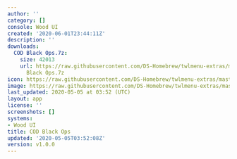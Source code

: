 ```yaml
---
author: ''
category: []
console: Wood UI
created: '2020-06-01T23:44:11Z'
description: ''
downloads:
  COD Black Ops.7z:
    size: 42013
    url: https://raw.githubusercontent.com/DS-Homebrew/twlmenu-extras/master/_nds/TWiLightMenu/akmenu/themes/COD
      Black Ops.7z
icon: https://raw.githubusercontent.com/DS-Homebrew/twlmenu-extras/master/_nds/TWiLightMenu/akmenu/themes/meta/COD%20Black%20Ops/icon.png
image: https://raw.githubusercontent.com/DS-Homebrew/twlmenu-extras/master/_nds/TWiLightMenu/akmenu/themes/meta/COD%20Black%20Ops/icon.png
last_updated: 2020-05-05 at 03:52 (UTC)
layout: app
license: ''
screenshots: []
systems:
- Wood UI
title: COD Black Ops
updated: '2020-05-05T03:52:08Z'
version: v1.0.0
---
```

